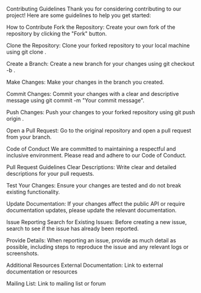 Contributing Guidelines
Thank you for considering contributing to our project! Here are some guidelines to help you get started:

How to Contribute
Fork the Repository: Create your own fork of the repository by clicking the "Fork" button.

Clone the Repository: Clone your forked repository to your local machine using git clone <your-forked-repo-url>.

Create a Branch: Create a new branch for your changes using git checkout -b <your-branch-name>.

Make Changes: Make your changes in the branch you created.

Commit Changes: Commit your changes with a clear and descriptive message using git commit -m "Your commit message".

Push Changes: Push your changes to your forked repository using git push origin <your-branch-name>.

Open a Pull Request: Go to the original repository and open a pull request from your branch.

Code of Conduct
We are committed to maintaining a respectful and inclusive environment. Please read and adhere to our Code of Conduct.

Pull Request Guidelines
Clear Descriptions: Write clear and detailed descriptions for your pull requests.

Test Your Changes: Ensure your changes are tested and do not break existing functionality.

Update Documentation: If your changes affect the public API or require documentation updates, please update the relevant documentation.

Issue Reporting
Search for Existing Issues: Before creating a new issue, search to see if the issue has already been reported.

Provide Details: When reporting an issue, provide as much detail as possible, including steps to reproduce the issue and any relevant logs or screenshots.

Additional Resources
External Documentation: Link to external documentation or resources

Mailing List: Link to mailing list or forum
